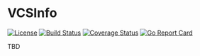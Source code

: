 # VCSInfo

[![License](https://img.shields.io/github/license/jayclassless/vcsinfo.svg?style=flat)](https://opensource.org/licenses/MIT)
[![Build Status](https://travis-ci.org/jayclassless/vcsinfo.svg?branch=master)](https://travis-ci.org/jayclassless/vcsinfo)
[![Coverage Status](https://coveralls.io/repos/github/jayclassless/vcsinfo/badge.svg?branch=master)](https://coveralls.io/github/jayclassless/vcsinfo?branch=master)
[![Go Report Card](https://goreportcard.com/badge/github.com/jayclassless/vcsinfo)](https://goreportcard.com/report/github.com/jayclassless/vcsinfo)

TBD


